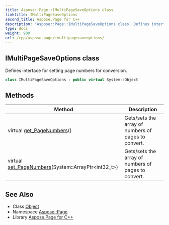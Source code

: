 ```yaml
---
title: Aspose::Page::IMultiPageSaveOptions class
linktitle: IMultiPageSaveOptions
second_title: Aspose.Page for C++
description: 'Aspose::Page::IMultiPageSaveOptions class. Defines interface for setting page numbers for conversion in C++.'
type: docs
weight: 900
url: /cpp/aspose.page/imultipagesaveoptions/
---
```

## IMultiPageSaveOptions class


Defines interface for setting page numbers for conversion.

```cpp
class IMultiPageSaveOptions : public virtual System::Object
```

## Methods

| Method | Description |
| --- | --- |
| virtual [get_PageNumbers](./get_pagenumbers/)() | Gets/sets the array of numbers of pages to convert. |
| virtual [set_PageNumbers](./set_pagenumbers/)(System::ArrayPtr\<int32_t\>) | Gets/sets the array of numbers of pages to convert. |
## See Also

* Class [Object](../../system/object/)
* Namespace [Aspose::Page](../)
* Library [Aspose.Page for C++](../../)
